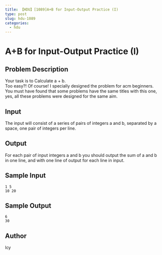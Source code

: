 ```yaml
---
title: 【HDU】[1089]A+B for Input-Output Practice (I)
type: post
slug: hdu-1089
categories:
  - hdu
---
```


# A+B for Input-Output Practice (I)

## Problem Description

Your task is to Calculate a + b.  
Too easy?! Of course! I specially designed the problem for acm beginners.  
You must have found that some problems have the same titles with this one, yes, all these problems were designed for the same aim.

## Input

The input will consist of a series of pairs of integers a and b, separated by a space, one pair of integers per line.

## Output

For each pair of input integers a and b you should output the sum of a and b in one line, and with one line of output for each line in input.

## Sample Input

```
1 5
10 20

```

## Sample Output

```
6
30

```

## Author

lcy
